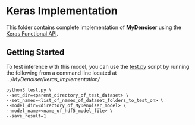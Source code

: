 # Keras Implementation

This folder contains complete implementation of **MyDenoiser** using the 
[Keras Functional API](https://keras.io/guides/functional_api/).

## Getting Started

To test inference with this model, you can use the [test.py](test.py) script by 
running the following from a command line located at *.../MyDenoiser/keras_implementation/*
```
python3 test.py \
--set_dir=<parent_directory_of_test_dataset> \
--set_names=<list_of_names_of_dataset_folders_to_test_on> \
--model_dir=<directory_of_MyDenoiser_model> \
--model_name=<name_of_hdf5_model_file> \
--save_result=1

```
